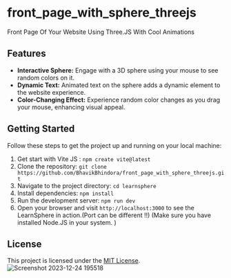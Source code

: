 # front_page_with_sphere_threejs
Front Page Of Your Website Using Three.JS With Cool Animations
## Features
- **Interactive Sphere:** Engage with a 3D sphere using your mouse to see random colors on it.
- **Dynamic Text:** Animated text on the sphere adds a dynamic element to the website experience.
- **Color-Changing Effect:** Experience random color changes as you drag your mouse, enhancing visual appeal.

## Getting Started
Follow these steps to get the project up and running on your local machine:

1. Get start with Vite JS : `npm create vite@latest`
2. Clone the repository: `git clone https://github.com/BhavikBhindora/front_page_with_sphere_threejs.git`
3. Navigate to the project directory: `cd learnsphere`
4. Install dependencies: `npm install`
5. Run the development server: `npm run dev`
6. Open your browser and visit `http://localhost:3000` to see the LearnSphere in action.(Port can be different !!)
(Make sure you have installed Node.JS in your system. )
## License
This project is licensed under the [MIT License](LICENSE.md).
![Screenshot 2023-12-24 195518](https://github.com/BhavikBhindora/front_page_with_sphere_threejs/assets/99002219/4f08c3bb-dad6-48ea-923c-91657833695a)
